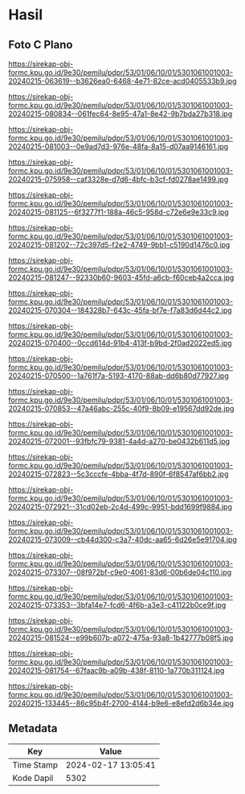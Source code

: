 # Hasil

## Foto C Plano

https://sirekap-obj-formc.kpu.go.id/9e30/pemilu/pdpr/53/01/06/10/01/5301061001003-20240215-063619--b3626ea0-6468-4e71-82ce-acd0405533b9.jpg

https://sirekap-obj-formc.kpu.go.id/9e30/pemilu/pdpr/53/01/06/10/01/5301061001003-20240215-080834--061fec64-8e95-47a1-8e42-9b7bda27b318.jpg

https://sirekap-obj-formc.kpu.go.id/9e30/pemilu/pdpr/53/01/06/10/01/5301061001003-20240215-081003--0e9ad7d3-976e-48fa-8a15-d07aa9146161.jpg

https://sirekap-obj-formc.kpu.go.id/9e30/pemilu/pdpr/53/01/06/10/01/5301061001003-20240215-075958--caf3328e-d7d6-4bfc-b3cf-fd0278ae1499.jpg

https://sirekap-obj-formc.kpu.go.id/9e30/pemilu/pdpr/53/01/06/10/01/5301061001003-20240215-081125--6f3277f1-188a-46c5-958d-c72e6e9e33c9.jpg

https://sirekap-obj-formc.kpu.go.id/9e30/pemilu/pdpr/53/01/06/10/01/5301061001003-20240215-081202--72c397d5-f2e2-4749-9bb1-c5190d1476c0.jpg

https://sirekap-obj-formc.kpu.go.id/9e30/pemilu/pdpr/53/01/06/10/01/5301061001003-20240215-081247--92330b60-9603-45fd-a6cb-f60ceb4a2cca.jpg

https://sirekap-obj-formc.kpu.go.id/9e30/pemilu/pdpr/53/01/06/10/01/5301061001003-20240215-070304--184328b7-643c-45fa-bf7e-f7a83d6d44c2.jpg

https://sirekap-obj-formc.kpu.go.id/9e30/pemilu/pdpr/53/01/06/10/01/5301061001003-20240215-070400--0ccd614d-91b4-413f-b9bd-2f0ad2022ed5.jpg

https://sirekap-obj-formc.kpu.go.id/9e30/pemilu/pdpr/53/01/06/10/01/5301061001003-20240215-070500--1a761f7a-5193-4170-88ab-dd6b80d77927.jpg

https://sirekap-obj-formc.kpu.go.id/9e30/pemilu/pdpr/53/01/06/10/01/5301061001003-20240215-070853--47a46abc-255c-40f9-8b09-e19567dd92de.jpg

https://sirekap-obj-formc.kpu.go.id/9e30/pemilu/pdpr/53/01/06/10/01/5301061001003-20240215-072001--93fbfc79-9381-4a4d-a270-be0432b611d5.jpg

https://sirekap-obj-formc.kpu.go.id/9e30/pemilu/pdpr/53/01/06/10/01/5301061001003-20240215-072823--5c3cccfe-4bba-4f7d-890f-6f8547af6bb2.jpg

https://sirekap-obj-formc.kpu.go.id/9e30/pemilu/pdpr/53/01/06/10/01/5301061001003-20240215-072921--31cd02eb-2c4d-499c-9951-bdd1699f9884.jpg

https://sirekap-obj-formc.kpu.go.id/9e30/pemilu/pdpr/53/01/06/10/01/5301061001003-20240215-073009--cb44d300-c3a7-40dc-aa65-6d26e5e91704.jpg

https://sirekap-obj-formc.kpu.go.id/9e30/pemilu/pdpr/53/01/06/10/01/5301061001003-20240215-073307--08f972bf-c9e0-4061-83d6-00b6de04c110.jpg

https://sirekap-obj-formc.kpu.go.id/9e30/pemilu/pdpr/53/01/06/10/01/5301061001003-20240215-073353--3bfa14e7-fcd6-4f6b-a3e3-c41122b0ce9f.jpg

https://sirekap-obj-formc.kpu.go.id/9e30/pemilu/pdpr/53/01/06/10/01/5301061001003-20240215-081524--e99b607b-a072-475a-93a8-1b42777b08f5.jpg

https://sirekap-obj-formc.kpu.go.id/9e30/pemilu/pdpr/53/01/06/10/01/5301061001003-20240215-081754--67faac9b-a09b-438f-8110-1a770b311124.jpg

https://sirekap-obj-formc.kpu.go.id/9e30/pemilu/pdpr/53/01/06/10/01/5301061001003-20240215-133445--86c95b4f-2700-4144-b9e6-e8efd2d6b34e.jpg


## Metadata

| Key        | Value               |
| ---------- | ------------------- |
| Time Stamp | 2024-02-17 13:05:41 |
| Kode Dapil | 5302                |



